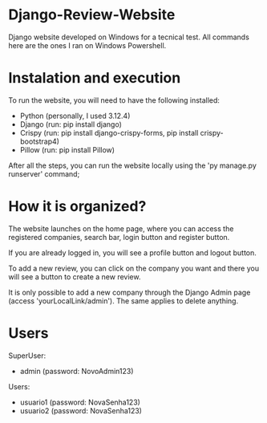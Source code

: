 # Django-Review-Website
Django website developed on Windows for a tecnical test.
All commands here are the ones I ran on Windows Powershell.

# Instalation and execution
To run the website, you will need to have the following installed:
  - Python (personally, I used 3.12.4)
  - Django (run: pip install django)
  - Crispy (run: pip install django-crispy-forms, pip install crispy-bootstrap4)
  - Pillow (run: pip install Pillow)

After all the steps, you can run the website locally using the 'py manage.py runserver' command;

# How it is organized?
The website launches on the home page, where you can access the registered companies, search bar, login button and register button.

If you are already logged in, you will see a profile button and logout button.

To add a new review, you can click on the company you want and there you will see a button to create a new review.

It is only possible to add a new company through the Django Admin page (access 'yourLocalLink/admin'). The same applies to delete anything.

# Users
SuperUser:
- admin (password: NovoAdmin123)

Users:
- usuario1 (password: NovaSenha123)
- usuario2 (password: NovaSenha123)
